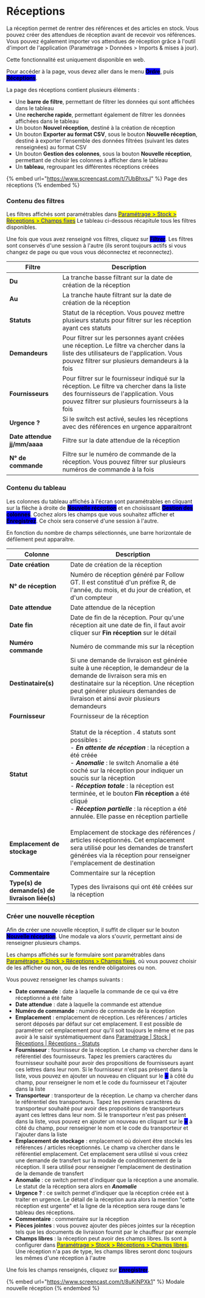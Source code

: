 # Réceptions

La réception permet de rentrer des références et des articles en stock. Vous pouvez créer des attendues de réception avant de recevoir vos références. Vous pouvez également importer vos attendues de réception grâce à l'outil d'import de l'application (Paramétrage > Données > Imports & mises à jour).

Cette fonctionnalité est uniquement disponible en web.

Pour accéder à la page, vous devez aller dans le menu <mark style="background-color:blue;">**Ordre**</mark>, puis <mark style="background-color:blue;">**Réceptions**</mark>.

La page des réceptions contient plusieurs éléments :&#x20;

* Une **barre de filtre**, permettant de filtrer les données qui sont affichées dans le tableau
* Une **recherche rapide**, permettant également de filtrer les données affichées dans le tableau
* Un bouton **Nouvel réception**, destiné à la création de réception
* Un bouton **Exporter au format CSV**, sous le bouton **Nouvelle réception**, destiné à exporter l'ensemble des données filtrées (suivant les dates renseignées) au format CSV
* Un bouton **Gestion des colonnes**, sous la bouton **Nouvelle réception**, permettant de choisir les colonnes à afficher dans le tableau
* Un **tableau**, regroupant les différentes réceptions créées

{% embed url="https://www.screencast.com/t/7UbBhxsJ" %}
Page des réceptions
{% endembed %}

### Contenu des filtres

Les filtres affichés sont paramétrables dans [<mark style="color:blue;">Paramétrage > Stock > Réceptions > Champs fixes</mark>](broken-reference)  Le tableau ci-dessous récapitule tous les filtres disponibles.

Une fois que vous avez renseigné vos filtres, cliquez sur <mark style="background-color:blue;">**Filtrer**</mark>. Les filtres sont conservés d'une session à l'autre (ils seront toujours actifs si vous changez de page ou que vous vous déconnectez et reconnectez).

| Filtre                       | Description                                                                                                                                                                               |
| ---------------------------- | ----------------------------------------------------------------------------------------------------------------------------------------------------------------------------------------- |
| **Du**                       | La tranche basse filtrant sur la date de création de la réception                                                                                                                         |
| **Au**                       | La tranche haute filtrant sur la date de création de la réception                                                                                                                         |
| **Statuts**                  | Statut de la réception. Vous pouvez mettre plusieurs statuts pour filtrer sur les réception ayant ces statuts                                                                             |
| **Demandeurs**               | Pour filtrer sur les personnes ayant créées une réception. Le filtre va chercher dans la liste des utilisateurs de l'application. Vous pouvez filtrer sur plusieurs demandeurs à la fois  |
| **Fournisseurs**             | Pour filtrer sur le fournisseur indiqué sur la réception. Le filtre va chercher dans la liste des fournisseurs de l'application. Vous pouvez filtrer sur plusieurs fournisseurs à la fois |
| **Urgence ?**                | Si le switch est activé, seules les réceptions avec des références en urgence apparaitront                                                                                                |
| **Date attendue jj/mm/aaaa** | Filtre sur la date attendue de la réception                                                                                                                                               |
| **N° de commande**           | Filtre sur le numéro de commande de la réception. Vous pouvez filtrer sur plusieurs numéros de commande à la fois                                                                         |

### Contenu du tableau

Les colonnes du tableau affichés à l'écran sont paramétrables en cliquant sur la flèche à droite de <mark style="background-color:blue;">**Nouvelle réception**</mark> et en choisissant <mark style="background-color:blue;">**Gestion des colonnes**</mark>. Cochez alors les champs que vous souhaitez afficher et <mark style="background-color:blue;">**Enregistrez**</mark>. Ce choix sera conservé d'une session à l'autre.&#x20;

En fonction du nombre de champs sélectionnés, une barre horizontale de défilement peut apparaître.&#x20;

| Colonne                                        | Description                                                                                                                                                                                                                                                                                                                                                                                                                                                                                                                                |
| ---------------------------------------------- | ------------------------------------------------------------------------------------------------------------------------------------------------------------------------------------------------------------------------------------------------------------------------------------------------------------------------------------------------------------------------------------------------------------------------------------------------------------------------------------------------------------------------------------------ |
| **Date création**                              | Date de création de la réception                                                                                                                                                                                                                                                                                                                                                                                                                                                                                                           |
| **N° de réception**                            | Numéro de réception généré par Follow GT. Il est constitué d'un préfixe R, de l'année, du mois, et du jour de création, et d'un compteur                                                                                                                                                                                                                                                                                                                                                                                                   |
| **Date attendue**                              | Date attendue de la réception                                                                                                                                                                                                                                                                                                                                                                                                                                                                                                              |
| **Date fin**                                   | Date de fin de la réception. Pour qu'une réception ait une date de fin, il faut avoir cliquer sur **Fin réception** sur le détail                                                                                                                                                                                                                                                                                                                                                                                                          |
| **Numéro commande**                            | Numéro de commande mis sur la réception                                                                                                                                                                                                                                                                                                                                                                                                                                                                                                    |
| **Destinataire(s)**                            | Si une demande de livraison est générée suite à une réception, le demandeur de la demande de livraison sera mis en destinataire sur la réception. Une réception peut générer plusieurs demandes de livraison et ainsi avoir plusieurs demandeurs                                                                                                                                                                                                                                                                                           |
| **Fournisseur**                                | Fournisseur de la réception                                                                                                                                                                                                                                                                                                                                                                                                                                                                                                                |
| **Statut**                                     | <p>Statut de la réception . 4 statuts sont possibles : <br>- <em><strong>En attente de réception</strong></em> : la réception a été créée <br>- <em><strong>Anomalie</strong></em> : le switch Anomalie a été coché sur la réception pour indiquer un soucis sur la réception<br>- <em><strong>Réception totale</strong></em> : la réception est terminée, et le bouton <strong>Fin réception</strong> a été cliqué<br>- <em><strong>Réception partielle</strong></em> : la réception a été annulée. Elle passe en réception partielle</p> |
| **Emplacement de stockage**                    | Emplacement de stockage des références / articles réceptionnés. Cet emplacement sera utilisé pour les demandes de transfert générées via la réception pour renseigner l'emplacement de destination                                                                                                                                                                                                                                                                                                                                         |
| **Commentaire**                                | Commentaire sur la réception                                                                                                                                                                                                                                                                                                                                                                                                                                                                                                               |
| **Type(s) de demande(s) de livraison liée(s)** | Types des livraisons qui ont été créées sur la réception                                                                                                                                                                                                                                                                                                                                                                                                                                                                                   |

### Créer une nouvelle réception

Afin de créer une nouvelle réception, il suffit de cliquer sur le bouton <mark style="background-color:blue;">**Nouvelle réception**</mark>. Une modale va alors s'ouvrir, permettant ainsi de renseigner plusieurs champs.&#x20;

Les champs affichés sur le formulaire sont paramétrables dans [<mark style="color:blue;">Paramétrage > Stock > Réceptions > Champs fixes</mark>](broken-reference), où vous pouvez choisir de les afficher ou non, ou de les rendre obligatoires ou non.&#x20;

Vous pouvez renseigner les champs suivants :&#x20;

* **Date commande** : date à laquelle la commande de ce qui va être réceptionné a été faite
* **Date attendue** : date à laquelle la commande est attendue
* **Numéro de commande** : numéro de commande de la réception
* **Emplacement** : emplacement de réception. Les références / articles seront déposés par défaut sur cet emplacement. Il est possible de paramétrer cet emplacement pour qu'il soit toujours le même et ne pas avoir à le saisir systématiquement dans [Paramétrage | Stock | Réceptions | Réceptions - Statuts](broken-reference)
* **Fournisseur** : fournisseur de la réception. Le champ va chercher dans le référentiel des fournisseurs. Tapez les premiers caractères du fournisseur souhaité pour avoir des propositions de fournisseurs ayant ces lettres dans leur nom. Si le fournisseur n'est pas présent dans la liste, vous pouvez en ajouter un nouveau en cliquant sur le <mark style="background-color:blue;">**+**</mark> à côté du champ, pour renseigner le nom et le code du fournisseur et l'ajouter dans la liste
* **Transporteur** : transporteur de la réception. Le champ va chercher dans le référentiel des transporteurs. Tapez les premiers caractères du transporteur souhaité pour avoir des propositions de transporteurs ayant ces lettres dans leur nom. Si le transporteur n'est pas présent dans la liste, vous pouvez en ajouter un nouveau en cliquant sur le <mark style="background-color:blue;">**+**</mark> à côté du champ, pour renseigner le nom et le code du transporteur et l'ajouter dans la liste
* **Emplacement de stockage** : emplacement où doivent être stockés les références / articles réceptionnés. Le champ va chercher dans le référentiel emplacement. Cet emplacement sera utilisé si vous créez une demande de transfert sur la modale de conditionnement de la réception. Il sera utilisé pour renseigner l'emplacement de destination de la demande de transfert
* **Anomalie** : ce switch permet d'indiquer que la réception a une anomalie. Le statut de la réception sera alors en _**Anomalie**_
* **Urgence ?** : ce switch permet d'indiquer que la réception créée est à traiter en urgence. Le détail de la réception aura alors la mention "cette réception est urgente" et la ligne de la réception sera rouge dans le tableau des réceptions.
* **Commentaire** : commentaire sur la réception
* **Pièces jointes** : vous pouvez ajouter des pièces jointes sur la réception tels que les documents de livraison fournit par le chauffeur par exemple
* **Champs libres** : la réception peut avoir des champs libres. Ils sont à configurer dans [<mark style="color:blue;">Paramétrage > Stock > Réceptions > Champs libres</mark>](broken-reference)<mark style="color:blue;">.</mark> Une réception n'a pas de type, les champs libres seront donc toujours les mêmes d'une réception à l'autre

Une fois les champs renseignés, cliquez sur <mark style="background-color:blue;">**Enregistrer**</mark>.&#x20;

{% embed url="https://www.screencast.com/t/8uKiNPXk1" %}
Modale nouvelle réception
{% endembed %}

